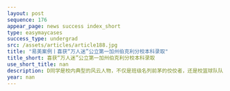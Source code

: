 ```yaml
---
layout: post
sequence: 176
appear_page: news success index_short
type: easymaycases
success_type: undergrad
src: /assets/articles/article188.jpg
title: "易美案例丨喜获“万人迷”公立第一加州伯克利分校本科录取"
title_short: 喜获“万人迷”公立第一加州伯克利分校本科录取
use_short_title: nan
description: D同学是校内典型的风云人物，不仅是班级名列前茅的佼佼者，还是校篮球队队长和学生会会长。三年来一路收获无数鲜花与掌声的D同学自己尝试申请了几所美国大学，得到的拒信让在篮球场上英姿飒爽的D同学一下子“泄了气”。在同学的推荐下，D同学签约易美圆梦VIP计划，希望易美教育能让自己的学霸路再续辉煌。
year: nan
---
```


